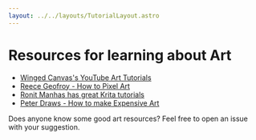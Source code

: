 ```yaml
---
layout: ../../layouts/TutorialLayout.astro
---
```


# Resources for learning about Art

-   [Winged Canvas's YouTube Art Tutorials](https://www.youtube.com/c/Wingedcanvas/videos)
-   [Reece Geofroy - How to Pixel Art](https://www.youtube.com/watch?v=0I_OZ4qQJfY)
-   [Ronit Manhas has great Krita tutorials](https://www.youtube.com/c/RonitManhas/videos)
-   [Peter Draws - How to make Expensive Art](https://www.youtube.com/watch?v=2_4WmdLnGEk)

Does anyone know some good art resources? Feel free to open an issue with your suggestion.
